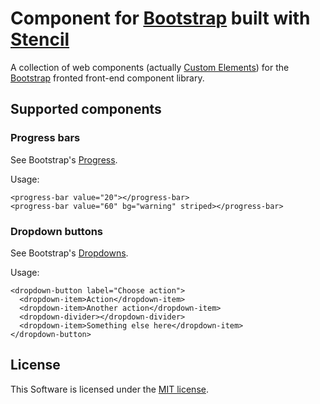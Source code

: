 # Component for [Bootstrap](https://getbootstrap.com/) built with [Stencil](https://stenciljs.com/)

A collection of web components (actually [Custom Elements](https://developer.mozilla.org/en-US/docs/Web/Web_Components/Custom_Elements)) for the [Bootstrap](https://getbootstrap.com/) fronted front-end component library.

## Supported components

### Progress bars

See Bootstrap's [Progress](https://getbootstrap.com/docs/4.0/components/progress/).

Usage:

    <progress-bar value="20"></progress-bar>
    <progress-bar value="60" bg="warning" striped></progress-bar>

### Dropdown buttons

See Bootstrap's [Dropdowns](https://getbootstrap.com/docs/4.0/components/dropdowns/).

Usage:

    <dropdown-button label="Choose action">
      <dropdown-item>Action</dropdown-item>
      <dropdown-item>Another action</dropdown-item>
      <dropdown-divider></dropdown-divider>
      <dropdown-item>Something else here</dropdown-item>
    </dropdown-button>

## License

This Software is licensed under the [MIT license](LICENSE).

